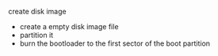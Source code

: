 create disk image

- create a empty disk image file
- partition it
- burn the bootloader to the first sector of the boot partition